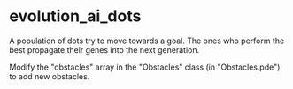 # evolution_ai_dots
A population of dots try to move towards a goal. The ones who perform the best propagate their genes into the next generation.

Modify the "obstacles" array in the "Obstacles" class (in "Obstacles.pde") to add new obstacles.